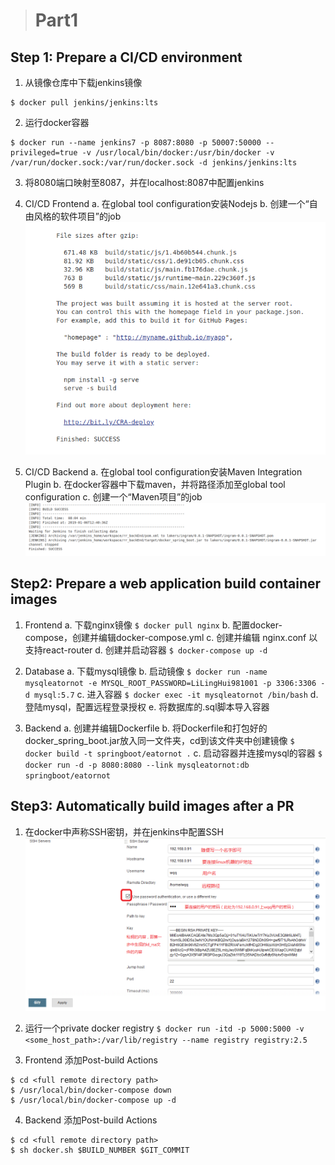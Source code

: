 ># Part1

## Step 1: Prepare a CI/CD environment
1. 从镜像仓库中下载jenkins镜像
```
$ docker pull jenkins/jenkins:lts
```
2. 运行docker容器
``` 
$ docker run --name jenkins7 -p 8087:8080 -p 50007:50000 --privileged=true -v /usr/local/bin/docker:/usr/bin/docker -v /var/run/docker.sock:/var/run/docker.sock -d jenkins/jenkins:lts
```
3. 将8080端口映射至8087，并在localhost:8087中配置jenkins
4. CI/CD Frontend
a. 在global tool configuration安装Nodejs
b. 创建一个“自由风格的软件项目”的job
![70%](frontend.png)

5. CI/CD Backend
a. 在global tool configuration安装Maven Integration Plugin
b. 在docker容器中下载maven，并将路径添加至global tool configuration
c. 创建一个“Maven项目”的job
![70%](backend.png)

## Step2: Prepare a web application build container images

1. Frontend
   a. 下载nginx镜像
  `$ docker pull nginx`
   b. 配置docker-compose，创建并编辑docker-compose.yml
   c. 创建并编辑 nginx.conf 以支持react-router
   d. 创建并启动容器
   `$ docker-compose up -d`

2. Database
  a. 下载mysql镜像
  b. 启动镜像
  `$ docker run -name mysqleatornot -e MYSQL_ROOT_PASSWORD=LiLingHui981001 -p 3306:3306 -d mysql:5.7`
  c. 进入容器
  `$ docker exec -it mysqleatornot /bin/bash`
  d. 登陆mysql，配置远程登录授权
  e. 将数据库的.sql脚本导入容器

3. Backend
a. 创建并编辑Dockerfile
b. 将Dockerfile和打包好的docker_spring_boot.jar放入同一文件夹，cd到该文件夹中创建镜像
`$ docker build -t springboot/eatornot .`
c. 启动容器并连接mysql的容器
`$ docker run -d -p 8080:8080 --link mysqleatornot:db springboot/eatornot`

## Step3: Automatically build images after a PR

1. 在docker中声称SSH密钥，并在jenkins中配置SSH
![70%](jenkins_ssh.png) 
2. 运行一个private docker registry
`$ docker run -itd -p 5000:5000 -v <some_host_path>:/var/lib/registry --name registry registry:2.5`

3. Frontend
添加Post-build Actions
```
$ cd <full remote directory path>
$ /usr/local/bin/docker-compose down
$ /usr/local/bin/docker-compose up -d
```

4. Backend
添加Post-build Actions
```
$ cd <full remote directory path>
$ sh docker.sh $BUILD_NUMBER $GIT_COMMIT